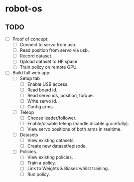 # robot-os

## TODO

- [ ] Proof of concept:
    - [ ] Connect to servo from usb.
    - [ ] Read position from servo via usb.
    - [ ] Record dataset.
    - [ ] Upload dataset to HF space.
    - [ ] Train policy on remote GPU.

- [ ] Build full web app:
    - [ ] Setup tab
        - [ ] Enable USB access.
        - [ ] Read board id.
        - [ ] Read servo ids, position, torque.
        - [ ] Write servo id.
        - [ ] Config arms.
    - [ ] Teleop
        - [ ] Choose leader/follower.
        - [ ] Enable/disable teleop (handle disable gracefully).
        - [ ] View servo positions of both arms in realtime.
    - [ ] Datasets
        - [ ] View existing datasets.
        - [ ] Create new dataset/episode.
    - [ ] Policies.
        - [ ] View existing policies.
        - [ ] Train a policy.
        - [ ] Link to Weights & Biases whilst training.
        - [ ] Run policy.